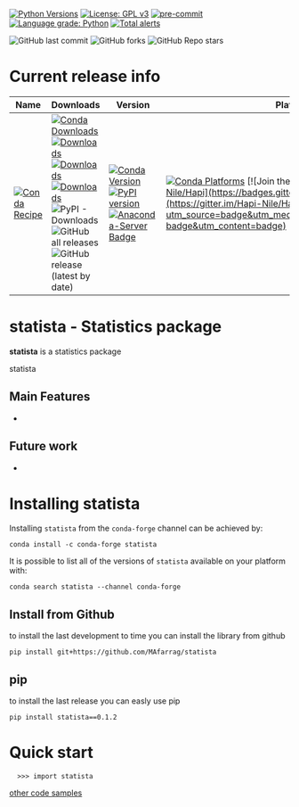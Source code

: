 [![Python Versions](https://img.shields.io/pypi/pyversions/statista.png)](https://img.shields.io/pypi/pyversions/statista)
[![License: GPL v3](https://img.shields.io/badge/License-GPLv3-blue.svg)](https://www.gnu.org/licenses/gpl-3.0)
[![pre-commit](https://img.shields.io/badge/pre--commit-enabled-brightgreen?logo=pre-commit&logoColor=white)](https://github.com/pre-commit/pre-commit)
[![Language grade: Python](https://img.shields.io/lgtm/grade/python/g/MAfarrag/earth2observe.svg?logo=lgtm&logoWidth=18)](https://lgtm.com/projects/g/MAfarrag/earth2observe/context:python)
[![Total alerts](https://img.shields.io/lgtm/alerts/g/MAfarrag/earth2observe.svg?logo=lgtm&logoWidth=18)](https://lgtm.com/projects/g/MAfarrag/earth2observe/alerts/)



![GitHub last commit](https://img.shields.io/github/last-commit/MAfarrag/statista)
![GitHub forks](https://img.shields.io/github/forks/MAfarrag/statista?style=social)
![GitHub Repo stars](https://img.shields.io/github/stars/MAfarrag/statista?style=social)


Current release info
====================

| Name | Downloads                                                                                                                                                                                                                                                                                                                                                                                                                                                                                                                                                                                                                                                                                                                   | Version | Platforms |
| --- |-----------------------------------------------------------------------------------------------------------------------------------------------------------------------------------------------------------------------------------------------------------------------------------------------------------------------------------------------------------------------------------------------------------------------------------------------------------------------------------------------------------------------------------------------------------------------------------------------------------------------------------------------------------------------------------------------------------------------------| --- | --- |
| [![Conda Recipe](https://img.shields.io/badge/recipe-statista-green.svg)](https://anaconda.org/conda-forge/statista) | [![Conda Downloads](https://img.shields.io/conda/dn/conda-forge/statista.svg)](https://anaconda.org/conda-forge/statista) [![Downloads](https://pepy.tech/badge/statista)](https://pepy.tech/project/statista) [![Downloads](https://pepy.tech/badge/statista/month)](https://pepy.tech/project/statista)  [![Downloads](https://pepy.tech/badge/statista/week)](https://pepy.tech/project/statista)  ![PyPI - Downloads](https://img.shields.io/pypi/dd/statista?color=blue&style=flat-square) ![GitHub all releases](https://img.shields.io/github/downloads/MAfarrag/statista/total) ![GitHub release (latest by date)](https://img.shields.io/github/downloads/MAfarrag/statista/0.1.0/total) | [![Conda Version](https://img.shields.io/conda/vn/conda-forge/statista.svg)](https://anaconda.org/conda-forge/statista) [![PyPI version](https://badge.fury.io/py/statista.svg)](https://badge.fury.io/py/statista) [![Anaconda-Server Badge](https://anaconda.org/conda-forge/statista/badges/version.svg)](https://anaconda.org/conda-forge/statista) | [![Conda Platforms](https://img.shields.io/conda/pn/conda-forge/statista.svg)](https://anaconda.org/conda-forge/statista) [![Join the chat at https://gitter.im/Hapi-Nile/Hapi](https://badges.gitter.im/Hapi-Nile/Hapi.svg)](https://gitter.im/Hapi-Nile/Hapi?utm_source=badge&utm_medium=badge&utm_campaign=pr-badge&utm_content=badge) |

statista - Statistics package
=====================================================================
**statista** is a statistics package

statista

Main Features
-------------
  - 


Future work
-------------
  - 



Installing statista
===============

Installing `statista` from the `conda-forge` channel can be achieved by:

```
conda install -c conda-forge statista
```

It is possible to list all of the versions of `statista` available on your platform with:

```
conda search statista --channel conda-forge
```

## Install from Github
to install the last development to time you can install the library from github
```
pip install git+https://github.com/MAfarrag/statista
```

## pip
to install the last release you can easly use pip
```
pip install statista==0.1.2
```

Quick start
===========

```
  >>> import statista
```

[other code samples](https://statista.readthedocs.io/en/latest/?badge=latest)
